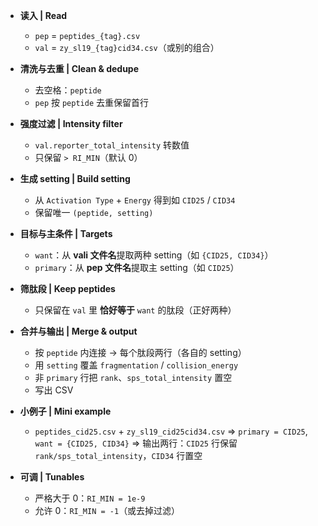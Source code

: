 * **读入 | Read**

  * `pep` = `peptides_{tag}.csv`
  * `val` = `zy_sl19_{tag}cid34.csv`（或别的组合）

* **清洗与去重 | Clean & dedupe**

  * 去空格：`peptide`
  * `pep` 按 `peptide` 去重保留首行

* **强度过滤 | Intensity filter**

  * `val.reporter_total_intensity` 转数值
  * 只保留 `> RI_MIN`（默认 0）

* **生成 setting | Build setting**

  * 从 `Activation Type` + `Energy` 得到如 `CID25` / `CID34`
  * 保留唯一 `(peptide, setting)`

* **目标与主条件 | Targets**

  * `want`：从 **vali 文件名**提取两种 setting（如 `{CID25, CID34}`）
  * `primary`：从 **pep 文件名**提取主 setting（如 `CID25`）

* **筛肽段 | Keep peptides**

  * 只保留在 `val` 里 **恰好等于** `want` 的肽段（正好两种）

* **合并与输出 | Merge & output**

  * 按 `peptide` 内连接 → 每个肽段两行（各自的 setting）
  * 用 `setting` 覆盖 `fragmentation` / `collision_energy`
  * 非 `primary` 行把 `rank`、`sps_total_intensity` 置空
  * 写出 CSV

* **小例子 | Mini example**

  * `peptides_cid25.csv` + `zy_sl19_cid25cid34.csv`
    ⇒ `primary = CID25`, `want = {CID25, CID34}`
    ⇒ 输出两行：`CID25` 行保留 `rank/sps_total_intensity`，`CID34` 行置空

* **可调 | Tunables**

  * 严格大于 0：`RI_MIN = 1e-9`
  * 允许 0：`RI_MIN = -1`（或去掉过滤）
